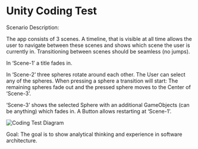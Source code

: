 # Unity Coding Test

Scenario Description: 

The app consists of 3 scenes. A timeline, that is visible at all time allows the user to navigate between these scenes and shows which scene the user is currently in. Transitioning between scenes should be seamless (no jumps). 

In ‘Scene-1’ a title fades in. 

In ‘Scene-2’ three spheres rotate around each other. The User can select any of the spheres. When pressing a sphere a transition will start: The remaining spheres fade out and the pressed sphere moves to the Center of ‘Scene-3’. 

‘Scene-3’ shows the selected Sphere with an additional GameObjects (can be anything) which fades in. A Button allows restarting at ‘Scene-1’. 

![Coding Test Diagram](Coding-Test/CodingTestDiagram.png)

Goal: 
The goal is to show analytical thinking and experience in software architecture.
